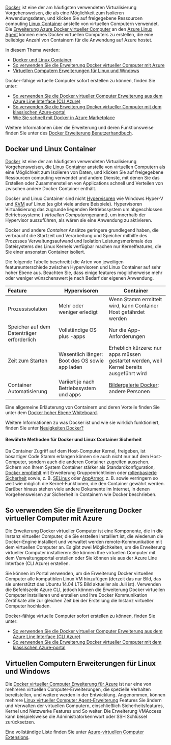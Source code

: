 

[Docker](https://www.docker.com/) ist eine der am häufigsten verwendeten Virtualisierung Vorgehensweisen, die als eine Möglichkeit zum Isolieren Anwendungsdaten, und klicken Sie auf freigegebene Ressourcen computing [Linux Container](http://en.wikipedia.org/wiki/LXC) anstelle von virtuellen Computern verwendet. Die [Erweiterung Azure Docker virtueller Computer](https://github.com/Azure/azure-docker-extension/blob/master/README.md) an den [Azure Linux Agent](../articles/virtual-machines/virtual-machines-linux-agent-user-guide.md) können eines Docker virtuellen Computers zu erstellen, die eine beliebige Anzahl von Containern für die Anwendung auf Azure hostet.

In diesem Thema werden:

+ [Docker und Linux Container]
+ [So verwenden Sie die Erweiterung Docker virtueller Computer mit Azure]
+ [Virtuellen Computern Erweiterungen für Linux und Windows]

Docker-fähige virtuelle Computer sofort erstellen zu können, finden Sie unter:

+ [So verwenden Sie die Docker virtueller Computer Erweiterung aus dem Azure Line Interface (CLI Azure)]
+ [So verwenden Sie die Erweiterung Docker virtueller Computer mit dem klassischen Azure-portal]
+ [Wie Sie schnell mit Docker in Azure Marketplace]

Weitere Informationen über die Erweiterung und deren Funktionsweise finden Sie unter des [Docker Erweiterung Benutzerhandbuch](https://github.com/Azure/azure-docker-extension/blob/master/README.md).

## <a name="docker-and-linux-containers"></a>Docker und Linux Container
[Docker](https://www.docker.com/) ist eine der am häufigsten verwendeten Virtualisierung Vorgehensweisen, die [Linux Container](http://en.wikipedia.org/wiki/LXC) anstelle von virtuellen Computern als eine Möglichkeit zum Isolieren von Daten, und klicken Sie auf freigegebene Ressourcen computing verwendet und andere Dienste, mit denen Sie das Erstellen oder Zusammenstellen von Applications schnell und Verteilen von zwischen andere Docker Container enthält.

Docker und Linux Container sind nicht [Hypervisoren](http://en.wikipedia.org/wiki/Hypervisor) wie Windows Hyper-V und [KVM](http://www.linux-kvm.org/page/Main_Page) auf Linux (es gibt viele andere Beispiele). Hypervisoren Virtualisierung das zugrunde liegenden Betriebssystem um abgeschlossen Betriebssysteme ( *virtuellen Computern*genannt), um innerhalb der Hypervisor auszuführen, als wären sie eine Anwendung zu aktivieren.

Docker und andere *Container* Ansätze geringere grundlegend haben, die verbraucht die Startzeit und Verarbeitung und Speicher mithilfe des Prozesses Verwaltungsaufwand und Isolation Leistungsmerkmale des Dateisystems des Linux Kernels verfügbar machen nur Kernelfeatures, die Sie einer ansonsten Container isoliert.

Die folgende Tabelle beschreibt die Arten von jeweiligen featureunterschiede zwischen Hypervisoren und Linux Container auf sehr hoher Ebene aus. Beachten Sie, dass einige features möglicherweise mehr oder weniger wünschenswert je nach Bedarf der eigenen Anwendung.

|   Feature      | Hypervisoren | Container  |
| :------------- |-------------| ----------- |
| Prozessisolation | Mehr oder weniger erledigt | Wenn Stamm ermittelt wird, kann Container Host gefährdet werden |
| Speicher auf dem Datenträger erforderlich | Vollständige OS plus -apps | Nur die App-Anforderungen |
| Zeit zum Starten | Wesentlich länger: Boot des OS sowie app laden | Erheblich kürzere: nur apps müssen gestartet werden, weil Kernel bereits ausgeführt wird  |
| Container Automatisierung | Variiert je nach Betriebssystem und apps | [Bildergalerie Docker](https://registry.hub.docker.com/); andere Personen

Eine allgemeine Erläuterung von Containern und deren Vorteile finden Sie unter dem [Docker hoher Ebene Whiteboard](http://channel9.msdn.com/Blogs/Regular-IT-Guy/Docker-High-Level-Whiteboard).

Weitere Informationen zu was Docker ist und wie sie wirklich funktioniert, finden Sie unter [Neuigkeiten Docker?](https://www.docker.com/whatisdocker/)

#### <a name="docker-and-linux-container-security-best-practices"></a>Bewährte Methoden für Docker und Linux Container Sicherheit

Da Container Zugriff auf dem Host-Computer Kernel, freigeben, ist bösartiger Code Stamm erlangen können sie auch nicht nur auf dem Host-Computer, sondern auch die anderen Container zugreifen aussehen. Sichern von Ihrem System Container stärker als Standardkonfiguration, [Docker empfiehlt](https://docs.docker.com/articles/security/) mit Erweiterung Gruppenrichtlinien oder [rollenbasierte Sicherheit](http://en.wikipedia.org/wiki/Role-based_access_control) sowie, z. B. [SELinux](http://selinuxproject.org/page/Main_Page) oder [AppArmor](http://wiki.apparmor.net/index.php/Main_Page), z. B. sowie verringern so weit wie möglich die Kernel-Funktionen, die den Container gewährt werden. Darüber hinaus stehen viele andere Dokumente im Internet, in denen Vorgehensweisen zur Sicherheit in Containern wie Docker beschrieben.

## <a name="how-to-use-the-docker-vm-extension-with-azure"></a>So verwenden Sie die Erweiterung Docker virtueller Computer mit Azure

Die Erweiterung Docker virtueller Computer ist eine Komponente, die in die Instanz virtueller Computer, die Sie erstellen installiert ist, die wiederum die Docker-Engine installiert und verwaltet werden remote-Kommunikation mit dem virtuellen Computer an. Es gibt zwei Möglichkeiten, um die Erweiterung virtueller Computer installieren: Sie können Ihre virtuellen Computer mit dem Verwaltungsportal erstellen oder Sie können sie aus der Azure Line Interface (CLI Azure) erstellen.

Sie können im Portal verwenden, um die Erweiterung Docker virtuellen Computer alle kompatiblen Linux VM hinzufügen (derzeit das nur Bild, das sie unterstützt das Ubuntu 14.04 LTS Bild aktueller als Juli ist). Verwenden die Befehlszeile Azure CLI, jedoch können die Erweiterung Docker virtuellen Computer installieren und erstellen und Ihre Docker Kommunikation Zertifikate alle zur gleichen Zeit bei der Erstellung die Instanz virtueller Computer hochladen.

Docker-fähige virtuelle Computer sofort erstellen zu können, finden Sie unter:

+ [So verwenden Sie die Docker virtueller Computer Erweiterung aus dem Azure Line Interface (CLI Azure)]
+ [So verwenden Sie die Erweiterung Docker virtueller Computer mit dem klassischen Azure-portal]

## <a name="virtual-machine-extensions-for-linux-and-windows"></a>Virtuellen Computern Erweiterungen für Linux und Windows
Die [Docker virtueller Computer Erweiterung für Azure](https://github.com/Azure/azure-docker-extension/blob/master/README.md) ist nur eine von mehreren virtuellen Computer-Erweiterungen, die spezielle Verhalten bereitstellen, und weitere werden in der Entwicklung. Angenommen, können mehrere [Linux virtueller Computer Agent-Erweiterung](../articles/virtual-machines/virtual-machines-linux-agent-user-guide.md) Features Sie ändern und Verwalten der virtuellen Computern, einschließlich Sicherheitsfeatures, Kernel und Netzwerke Features und So weiter. Die Erweiterung VMAccess kann beispielsweise die Administratorkennwort oder SSH Schlüssel zurücksetzen.

Eine vollständige Liste finden Sie unter [Azure-virtuellen Computer Extensions](../articles/virtual-machines/virtual-machines-windows-extensions-features.md).

<!--Anchors-->
[So verwenden Sie die Docker virtueller Computer Erweiterung aus dem Azure Line Interface (CLI Azure)]: http://azure.microsoft.com/documentation/articles/virtual-machines-docker-with-xplat-cli/
[So verwenden Sie die Erweiterung Docker virtueller Computer mit dem klassischen Azure-portal]: http://azure.microsoft.com/documentation/articles/virtual-machines-docker-with-portal/
[Wie Sie schnell mit Docker in Azure Marketplace]: http://azure.microsoft.com/documentation/articles/virtual-machines-docker-ubuntu-quickstart/
[Docker und Linux Container]: #Docker-and-Linux-Containers
[So verwenden Sie die Erweiterung Docker virtueller Computer mit Azure]: #How-to-use-the-Docker-VM-Extension-with-Azure
[Virtuellen Computern Erweiterungen für Linux und Windows]: #Virtual-Machine-Extensions-For-Linux-and-Windows
